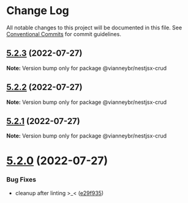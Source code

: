 # Change Log

All notable changes to this project will be documented in this file.
See [Conventional Commits](https://conventionalcommits.org) for commit guidelines.

## [5.2.3](https://github.com/vianneyb/crud/compare/v5.2.0...v5.2.3) (2022-07-27)

**Note:** Version bump only for package @vianneybr/nestjsx-crud





## [5.2.2](https://github.com/vianneyb/crud/compare/v5.2.0...v5.2.2) (2022-07-27)

**Note:** Version bump only for package @vianneybr/nestjsx-crud





## [5.2.1](https://github.com/nestjsx/crud/compare/v5.2.0...v5.2.1) (2022-07-27)

**Note:** Version bump only for package @vianneybr/nestjsx-crud





# [5.2.0](https://github.com/nestjsx/crud/compare/v5.0.0-alpha.3...v5.2.0) (2022-07-27)


### Bug Fixes

* cleanup after linting >_< ([e29f935](https://github.com/nestjsx/crud/commit/e29f93505b421d65e613692763fe187f4617514f))
